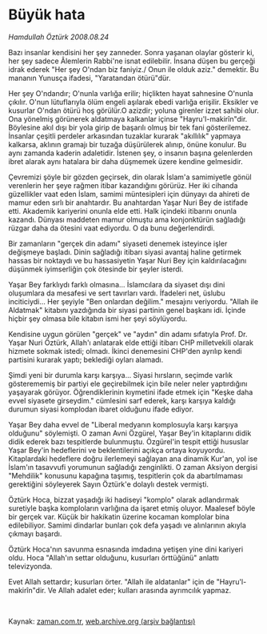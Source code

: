 # Büyük hata

*Hamdullah Öztürk 2008.08.24*

<tr><td class="metin" colspan="2" style="padding-top: 20px; padding-left: 5px; padding-right: 10px;">Bazı insanlar kendisini her şey zanneder. Sonra yaşanan olaylar gösterir ki, her şey sadece Âlemlerin Rabbi'ne isnat edilebilir. İnsana düşen bu gerçeği idrak ederek "Her şey O'ndan biz faniyiz./ Onun ile olduk aziz." demektir. Bu mananın Yunusça ifadesi, "Yaratandan ötürü"dür.</td></tr><tr><td class="metin" colspan="2" style="padding-top: 20px; padding-left: 5px; padding-right: 10px;"><p> Her şey O'ndandır; O'nunla varlığa erilir; hiçlikten hayat sahnesine O'nunla çıkılır. O'nun lütuflarıyla ölüm engeli aşılarak ebedi varlığa erişilir. Eksikler ve kusurlar O'ndan ötürü hoş görülür.O azizdir; yoluna girenler izzet sahibi olur. Ona yönelmiş görünerek aldatmaya kalkanlar içinse "Hayru'l-makirîn"dir. Böylesine akıl dışı bir yola girip de başarılı olmuş bir tek fani gösterilemez. İnsanlar çeşitli perdeler arkasından tuzaklar kurarak "akıllılık" yapmaya kalkarsa, aklının gramajı bir tuzağa düşürülerek alınıp, önüne konulur. Bu aynı zamanda kaderin adaletidir. İstenen şey, o insanın başına gelenlerden ibret alarak aynı hatalara bir daha düşmemek üzere kendine gelmesidir.
<p>Çevremizi şöyle bir gözden geçirsek, din olarak İslam'a samimiyetle gönül verenlerin her şeye rağmen itibar kazandığını görürüz. Her iki cihanda güzellikler vaat eden İslam, samimi müntesipleri için dünyayı da ahireti de mamur eden sırlı bir anahtardır. Bu anahtardan Yaşar Nuri Bey de istifade etti. Akademik kariyerini onunla elde etti. Halk içindeki itibarını onunla kazandı. Dünyası maddeten mamur olmuştu ama konjonktürün sağladığı rüzgar daha da ötesini vaat ediyordu. O da bunu değerlendirdi. 
<p>Bir zamanların "gerçek din adamı" siyaseti denemek isteyince işler değişmeye başladı. Dinin sağladığı itibarı siyasi avantaj haline getirmek hassas bir noktaydı ve bu hassasiyetin Yaşar Nuri Bey için kaldırılacağını düşünmek iyimserliğin çok ötesinde bir şeyler isterdi.
<p>Yaşar Bey farklıydı farklı olmasına... İslamcılara da siyaset dışı dini oluşumlara da mesafesi ve sert tavırları vardı. İfadeleri net, üslubu inciticiydi... Her şeyiyle "Ben onlardan değilim." mesajını veriyordu. "Allah ile Aldatmak" kitabını yazdığında bir siyasi partinin genel başkanı idi. İçinde hiçbir şey olmasa bile kitabın ismi her şeyi söylüyordu.
<p>Kendisine uygun görülen "gerçek" ve "aydın" din adamı sıfatıyla Prof. Dr. Yaşar Nuri Öztürk, Allah'ı anlatarak elde ettiği itibarı CHP milletvekili olarak hizmete sokmak istedi; olmadı. İkinci denemesini CHP'den ayrılıp kendi partisini kurarak yaptı; beklediği oyları alamadı.
<p>Şimdi yeni bir durumla karşı karşıya... Siyasi hırsların, seçimde varlık gösterememiş bir partiyi ele geçirebilmek için bile neler neler yaptırdığını yaşayarak görüyor. Öğrendiklerinin kıymetini ifade etmek için "Keşke daha evvel siyasete girseydim." cümlesini sarf ederek, karşı karşıya kaldığı durumun siyasi komplodan ibaret olduğunu ifade ediyor.
<p>Yaşar Bey daha evvel de "Liberal medyanın komplosuyla karşı karşıya olduğunu" söylemişti. O zaman Avni Özgürel, Yaşar Bey'in kitaplarını didik didik ederek bazı tespitlerde bulunmuştu. Özgürel'in tespit ettiği hususlar Yaşar Bey'in hedeflerini ve beklentilerini açıkça ortaya koyuyordu. Kitaplardaki hedeflere doğru ilerlemeyi sağlayan ana dinamik Kur'an, yol ise İslam'ın tasavvufi yorumunun sağladığı zenginlikti. O zaman Aksiyon dergisi "Mehdilik" konusunu kapağına taşımış, tespitlerin çok da abartılmaması gerektiğini söyleyerek Sayın Öztürk'e dolaylı destek vermişti.
<p>Öztürk Hoca, bizzat yaşadığı iki hadiseyi "komplo" olarak adlandırmak suretiyle başka komploların varlığına da işaret etmiş oluyor. Maalesef böyle bir gerçek var. Küçük bir hakikatin üzerine kocaman komplolar bina edilebiliyor. Samimi dindarlar bunları çok defa yaşadı ve alınlarının akıyla çıkmayı başardı.
<p>Öztürk Hoca'nın savunma esnasında imdadına yetişen yine dini kariyeri oldu. Hoca "Allah'ın settar olduğunu, kusurları örttüğünü" anlattı televizyonda. 
<p>Evet Allah settardır; kusurları örter. "Allah ile aldatanlar" için de "Hayru'l-makirîn"dir. Ve Allah adalet eder; kulları arasında ayrımcılık yapmaz.
<p><br/></p></p></p></p></p></p></p></p></p></p></p></td></tr>

Kaynak: [zaman.com.tr](http://zaman.com.tr/yazar.do?yazino=729370), [web.archive.org (arşiv bağlantısı)](http://web.archive.org/web/20080828121502/http://zaman.com.tr:80/yazar.do?yazino=729370)
